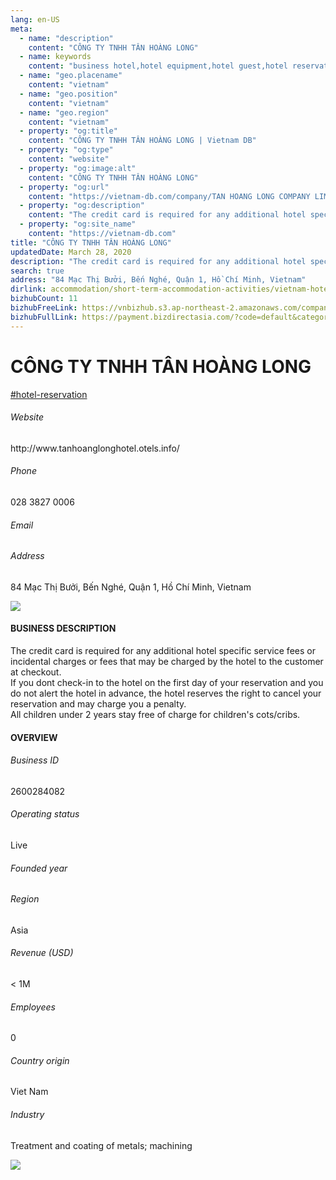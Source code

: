 ```yaml
---
lang: en-US
meta:
  - name: "description"
    content: "CÔNG TY TNHH TÂN HOÀNG LONG"
  - name: keywords
    content: "business hotel,hotel equipment,hotel guest,hotel reservation,hotels,leisure hotel,membership,on site,resort,resort hotels,tourism,travelers,vacation,vacation,vacation,vietnam-hotel-reservation-companies"
  - name: "geo.placename"
    content: "vietnam"
  - name: "geo.position"
    content: "vietnam"
  - name: "geo.region"
    content: "vietnam"
  - property: "og:title"
    content: "CÔNG TY TNHH TÂN HOÀNG LONG | Vietnam DB"
  - property: "og:type"
    content: "website"
  - property: "og:image:alt"
    content: "CÔNG TY TNHH TÂN HOÀNG LONG"
  - property: "og:url"
    content: "https://vietnam-db.com/company/TAN HOANG LONG COMPANY LIMITED-2679658"
  - property: "og:description"
    content: "The credit card is required for any additional hotel specific service fees or incidental charges or fees that may be charged by the hotel to the customer at checkout.<br>If you dont checkin to the hotel on the first day of your reservation and you do not alert the hotel in advance, the hotel reserves the right to cancel your reservation and may charge you a penalty.<br>All children under 2 years stay free of charge for childrens cots/cribs."
  - property: "og:site_name"
    content: "https://vietnam-db.com"
title: "CÔNG TY TNHH TÂN HOÀNG LONG"
updatedDate: March 28, 2020
description: "The credit card is required for any additional hotel specific service fees or incidental charges or fees that may be charged by the hotel to the customer at checkout.<br>If you dont checkin to the hotel on the first day of your reservation and you do not alert the hotel in advance, the hotel reserves the right to cancel your reservation and may charge you a penalty.<br>All children under 2 years stay free of charge for childrens cots/cribs."
search: true
address: "84 Mạc Thị Bưởi, Bến Nghé, Quận 1, Hồ Chí Minh, Vietnam"
dirlink: accommodation/short-term-accommodation-activities/vietnam-hotel-reservation-companies
bizhubCount: 11
bizhubFreeLink: https://vnbizhub.s3.ap-northeast-2.amazonaws.com/companies/vietnam-hotel-reservation-companies_preview.xlsx
bizhubFullLink: https://payment.bizdirectasia.com/?code=default&category=bizhub&item=vietnam-hotel-reservation-companies&redirect=https://vietnam-db.com
---
```



<div class="bd-item">
    <div class="item-content">
        <div class="detail-title-wrap">
            <h1 class="detail-title">
                CÔNG TY TNHH TÂN HOÀNG LONG
            </h1>
        </div>
		<div class="detail-tagslist"><a href="/accommodation/short-term-accommodation-activities/tags/hotel-reservation" class="detail-tagitem">#hotel-reservation</a></div>
        <h6 class="bd-label">Website</h6>
        <p>http://www.tanhoanglonghotel.otels.info/</p>
		<h6 class="bd-label">Phone</h6>
        <p>028 3827 0006</p>
        <h6 class="bd-label">Email</h6>
        <p><a class="textColorPrimary" href="#"></a></p>
        <h6 class="bd-label">Address</h6>
        <p>84 Mạc Thị Bưởi, Bến Nghé, Quận 1, Hồ Chí Minh, Vietnam</p>
    </div>
</div>

<div class="banner-wrap text-center"><a href="" class="banner-link"><img src="/assets/vndb.com/BannerAds2.jpg" class="banner-img"></a></div>

<div class="bd-item">
    <div class="item-content">
        <h4 class="textColorPrimary item-title">BUSINESS DESCRIPTION</h4>
        <p>The credit card is required for any additional hotel specific service fees or incidental charges or fees that may be charged by the hotel to the customer at checkout.<br>If you dont check-in to the hotel on the first day of your reservation and you do not alert the hotel in advance, the hotel reserves the right to cancel your reservation and may charge you a penalty.<br>All children under 2 years stay free of charge for children's cots/cribs.</p>
    </div>
</div>

<div class="bd-item">
    <div class="item-content">
        <h4 class="textColorPrimary item-title">OVERVIEW</h4>
        <div class="item-info">
            <h6 class="bd-label">Business ID</h6>
            <p>2600284082</p>
        </div>
        <div class="item-info">
            <h6 class="bd-label">Operating status</h6>
            <p>Live<small class="bd-status_dot live"></small></p>
        </div>
        <div class="item-info">
            <h6 class="bd-label">Founded year</h6>
            <p></p>
        </div>
        <div class="item-info">
            <h6 class="bd-label">Region</h6>
            <p>Asia</p>
        </div>
        <div class="item-info">
            <h6 class="bd-label">Revenue (USD)</h6>
            <p>&lt; 1M</p>
        </div>
        <div class="item-info">
            <h6 class="bd-label">Employees</h6>
            <p>0</p>
        </div>
        <div class="item-info">
            <h6 class="bd-label">Country origin</h6>
            <p>Viet Nam</p>
        </div>
        <div class="item-info">
            <h6 class="bd-label">Industry</h6>
            <p>Treatment and coating of metals; machining</p>
        </div>
    </div>
</div>

<div class="banner-wrap text-center"><a href="" class="banner-link"><img src="/assets/vndb.com/BannerAd_04_728x90.jpg" class="banner-img"></a></div>

<CustomPopup popupTitle="ENTER EMAIL TO DOWNLOAD" popupSubTitle="The companies data will be sent to your inbox. Please enter your email." :free="this.$frontmatter.bizhubFreeLink" :paid="this.$frontmatter.bizhubFullLink" :count="this.$frontmatter.bizhubCount"/>


